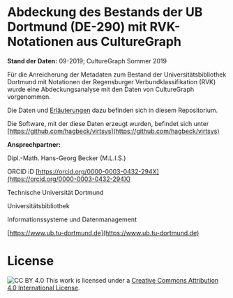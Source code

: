 # Abdeckung des Bestands der UB Dortmund (DE-290) mit RVK-Notationen aus CultureGraph

**Stand der Daten:** 09-2019; CultureGraph Sommer 2019

Für die Anreicherung der Metadaten zum Bestand der Universitätsbibliothek Dortmund mit Notationen 
der Regensburger Verbundklassifikation (RVK) wurde eine Abdeckungsanalyse mit den Daten von 
CultureGraph vorgenommen.

Die Daten und [Erläuterungen](DE-290.md) dazu befinden sich in diesem Repositorium.

Die Software, mit der diese Daten erzeugt wurden, befindet sich unter 
[https://github.com/hagbeck/virtsys](https://github.com/hagbeck/virtsys)

**Ansprechpartner:**

Dipl.-Math. Hans-Georg Becker (M.L.I.S.)

ORCID iD [https://orcid.org/0000-0003-0432-294X](https://orcid.org/0000-0003-0432-294X)

Technische Universität Dortmund

Universitätsbibliothek

Informationssysteme und Datenmanagement

[https://www.ub.tu-dortmund.de](https://www.ub.tu-dortmund.de)

# License

![CC BY 4.0](https://licensebuttons.net/l/by/4.0/88x31.png)
This work is licensed under a [Creative Commons Attribution 4.0 International License](https://creativecommons.org/licenses/by/4.0/).


